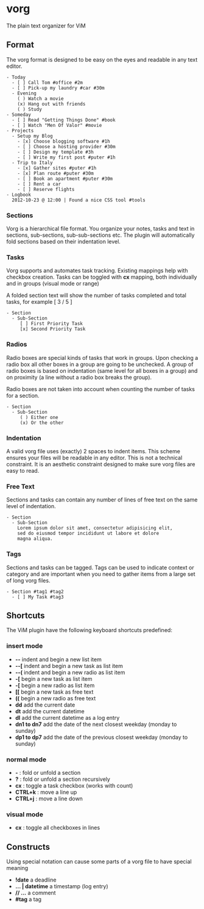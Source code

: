 vorg
====
The plain text organizer for ViM

Format
------
The vorg format is designed to be easy on the eyes and readable
in any text editor.

```
- Today
  - [ ] Call Tom #office #2m
  - [ ] Pick-up my laundry #car #30m
  - Evening
    ( ) Watch a movie
    (x) Hang out with friends
    ( ) Study
- Someday
  - [ ] Read "Getting Things Done" #book
  - [ ] Watch "Men Of Valor" #movie
- Projects
  - Setup my Blog
    - [x] Choose blogging software #1h
    - [ ] Choose a hosting provider #30m
    - [ ] Design my template #3h
    - [ ] Write my first post #puter #1h
  - Trip to Italy
    - [x] Gather sites #puter #1h
    - [x] Plan route #puter #30m
    - [ ] Book an apartment #puter #30m
    - [ ] Rent a car
    - [ ] Reserve flights
- Logbook
  2012-10-23 @ 12:00 | Found a nice CSS tool #tools
```

### Sections
Vorg is a hierarchical file format. You organize
your notes, tasks and text in sections, sub-sections,
sub-sub-sections etc.
The plugin will automatically fold sections based on their indentation level.

### Tasks
Vorg supports and automates task tracking. Existing mappings help with checkbox creation. Tasks can be toggled with **cx** mapping, both individually and in groups (visual mode or range)

A folded section text will show the number of tasks completed and total tasks, for example [ 3 / 5 ]

```
- Section
  - Sub-Section
     [ ] First Priority Task
     [x] Second Priority Task
```

### Radios
Radio boxes are special kinds of tasks that work in groups. Upon checking a radio box all other boxes in a group are going to be unchecked. A group of radio boxes is based on indentation (same level for all boxes in a group) and on proximity (a line without a radio box breaks the group).

Radio boxes are not taken into account when counting the number of tasks for a section.

```
- Section
  - Sub-Section
     ( ) Either one
     (x) Or the other
```

### Indentation
A valid vorg file uses (exactly) 2 spaces to indent items. This scheme ensures your files will be readable in any editor.
This is not a technical constraint. It is an aesthetic constraint designed to make sure vorg files are easy to read.

### Free Text
Sections and tasks can contain any number of lines of free text
on the same level of indentation.

```
- Section
  - Sub-Section
    Lorem ipsum dolor sit amet, consectetur adipisicing elit,
    sed do eiusmod tempor incididunt ut labore et dolore
    magna aliqua.
```

### Tags
Sections and tasks can be tagged. Tags can be used to indicate context
or category and are important when you need to gather items from
a large set of long vorg files.

```
- Section #tag1 #tag2
  - [ ] My Task #tag3
```

Shortcuts
---------
The ViM plugin have the following keyboard shortcuts predefined:

### insert mode
- **--** indent and begin a new list item
- **--[** indent and begin a new task as list item
- **--(** indent and begin a new radio as list item
- **-[** begin a new task as list item
- **-[** begin a new radio as list item
- **[[** begin a new task as free text
- **((** begin a new radio as free text
- **dd** add the current date
- **dt** add the current datetime
- **dl** add the current datetime as a log entry
- **dn1 to dn7** add the date of the next closest weekday (monday to sunday)
- **dp1 to dp7** add the date of the previous closest weekday (monday to sunday)

### normal mode
- **-** : fold or unfold a section
- **?** : fold or unfold a section recursively
- **cx**  : toggle a task checkbox (works with count)
- **CTRL+k** : move a line up
- **CTRL+j** : move a line down

### visual mode
- **cx**  : toggle all checkboxes in lines

Constructs
----------
Using special notation can cause some parts of a vorg file to have special meaning
- **!date** a deadline
- **... | datetime** a timestamp (log entry)
- **// ...** a comment
- **#tag** a tag

